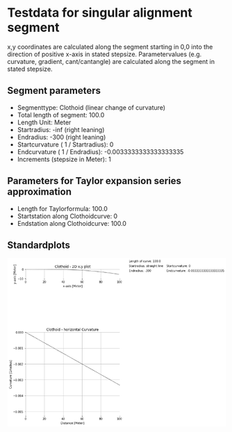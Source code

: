 # Testdata for singular alignment segment
x,y coordinates are calculated along the segment starting in 0,0 into the direction of positive x-axis in stated stepsize.
Parametervalues (e.g. curvature, gradient, cant/cantangle) are calculated along the segment in stated stepsize.
## Segment parameters
* Segmenttype: Clothoid (linear change of curvature)
* Total length of segment: 100.0
* Length Unit: Meter
* Startradius: -inf (right leaning)
* Endradius: -300 (right leaning)
* Startcurvature ( 1 / Startradius): 0
* Endcurvature ( 1 / Endradius): -0.0033333333333333335
* Increments (stepsize in Meter): 1
## Parameters for Taylor expansion series approximation
* Length for Taylorformula: 100.0
* Startstation along Clothoidcurve: 0
* Endstation along Clothoidcurve: 100.0
## Standardplots
<img src="./TS2_Clothoid_100.0_-inf_-300_1_Meter.png">
